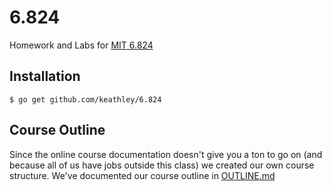 # 6.824
Homework and Labs for [MIT 6.824](http://css.csail.mit.edu/6.824/2014/index.html)

## Installation

    $ go get github.com/keathley/6.824
    
## Course Outline

Since the online course documentation doesn't give you a ton to go on (and because all of us have jobs outside this class) we created our own course structure.  We've documented our course outline in [OUTLINE.md](./OUTLINE.md)
